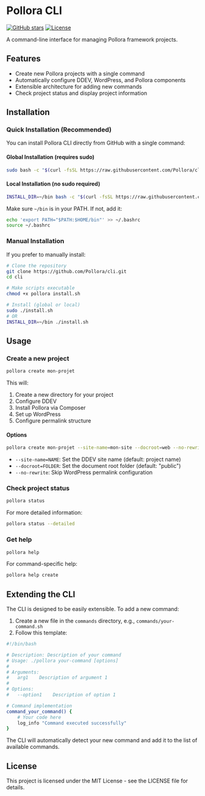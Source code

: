 # Pollora CLI

[![GitHub stars](https://img.shields.io/github/stars/Pollora/cli.svg?style=social&label=Star&maxAge=2592000)](https://github.com/Pollora/cli/stargazers/)
[![License](https://img.shields.io/github/license/Pollora/cli.svg)](https://github.com/Pollora/cli/blob/main/LICENSE)

A command-line interface for managing Pollora framework projects.

## Features

- Create new Pollora projects with a single command
- Automatically configure DDEV, WordPress, and Pollora components
- Extensible architecture for adding new commands
- Check project status and display project information

## Installation

### Quick Installation (Recommended)

You can install Pollora CLI directly from GitHub with a single command:

#### Global Installation (requires sudo)

```bash
sudo bash -c "$(curl -fsSL https://raw.githubusercontent.com/Pollora/cli/main/install.sh)"
```

#### Local Installation (no sudo required)

```bash
INSTALL_DIR=~/bin bash -c "$(curl -fsSL https://raw.githubusercontent.com/Pollora/cli/main/install.sh)"
```

Make sure `~/bin` is in your PATH. If not, add it:

```bash
echo 'export PATH="$PATH:$HOME/bin"' >> ~/.bashrc
source ~/.bashrc
```

### Manual Installation

If you prefer to manually install:

```bash
# Clone the repository
git clone https://github.com/Pollora/cli.git
cd cli

# Make scripts executable
chmod +x pollora install.sh

# Install (global or local)
sudo ./install.sh
# OR
INSTALL_DIR=~/bin ./install.sh
```

## Usage

### Create a new project

```bash
pollora create mon-projet
```

This will:
1. Create a new directory for your project
2. Configure DDEV
3. Install Pollora via Composer
4. Set up WordPress
5. Configure permalink structure

#### Options

```bash
pollora create mon-projet --site-name=mon-site --docroot=web --no-rewrite
```

- `--site-name=NAME`: Set the DDEV site name (default: project name)
- `--docroot=FOLDER`: Set the document root folder (default: "public")
- `--no-rewrite`: Skip WordPress permalink configuration

### Check project status

```bash
pollora status
```

For more detailed information:

```bash
pollora status --detailed
```

### Get help

```bash
pollora help
```

For command-specific help:

```bash
pollora help create
```

## Extending the CLI

The CLI is designed to be easily extensible. To add a new command:

1. Create a new file in the `commands` directory, e.g., `commands/your-command.sh`
2. Follow this template:

```bash
#!/bin/bash

# Description: Description of your command
# Usage: ./pollora your-command [options]
#
# Arguments:
#   arg1    Description of argument 1
#
# Options:
#   --option1    Description of option 1

# Command implementation
command_your_command() {
    # Your code here
    log_info "Command executed successfully"
}
```

The CLI will automatically detect your new command and add it to the list of available commands.

## License

This project is licensed under the MIT License - see the LICENSE file for details.
